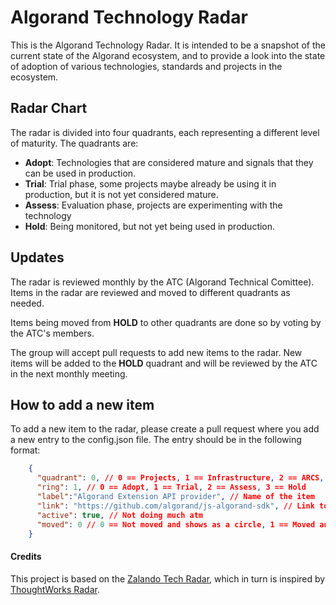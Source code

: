 # Algorand Technology Radar

This is the Algorand Technology Radar. It is intended to be a snapshot of the current state of the Algorand ecosystem, and to provide a look into the state of adoption of various technologies, standards and projects in the ecosystem.

## Radar Chart

The radar is divided into four quadrants, each representing a different level of maturity. The quadrants are:

- **Adopt**: Technologies that are considered mature and signals that they can be used in production.
- **Trial**: Trial phase, some projects maybe already be using it in production, but it is not yet considered mature.
- **Assess**: Evaluation phase, projects are experimenting with the technology
- **Hold**: Being monitored, but not yet being used in production.

## Updates

The radar is reviewed monthly by the ATC (Algorand Technical Comittee). Items in the radar are reviewed and moved to different quadrants as needed.

Items being moved from **HOLD** to other quadrants are done so by voting by the ATC's members.

The group will accept pull requests to add new items to the radar. New items will be added to the **HOLD** quadrant and will be reviewed by the ATC in the next monthly meeting.

## How to add a new item

To add a new item to the radar, please create a pull request where you add a new entry to the config.json file. The entry should be in the following format:

```json
    {
      "quadrant": 0, // 0 == Projects, 1 == Infrastructure, 2 == ARCS, 3 == Standards & Techniques
      "ring": 1, // 0 == Adopt, 1 == Trial, 2 == Assess, 3 == Hold
      "label":"Algorand Extension API provider", // Name of the item
      "link": "https://github.com/algorand/js-algorand-sdk", // Link to the item
      "active": true, // Not doing much atm
      "moved": 0 // 0 == Not moved and shows as a circle, 1 == Moved and shows as a triangle
    }
```

#### Credits

This project is based on the [Zalando Tech Radar](https://github.com/zalando/tech-radar), which in turn is inspired by [ThoughtWorks Radar](https://www.thoughtworks.com/radar).
